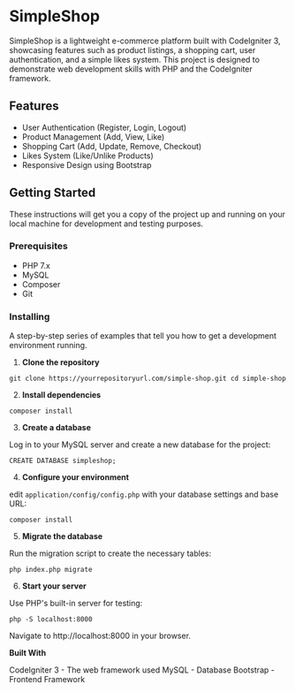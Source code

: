 # SimpleShop

SimpleShop is a lightweight e-commerce platform built with CodeIgniter 3, showcasing features such as product listings, a shopping cart, user authentication, and a simple likes system. This project is designed to demonstrate web development skills with PHP and the CodeIgniter framework.

## Features

- User Authentication (Register, Login, Logout)
- Product Management (Add, View, Like)
- Shopping Cart (Add, Update, Remove, Checkout)
- Likes System (Like/Unlike Products)
- Responsive Design using Bootstrap

## Getting Started

These instructions will get you a copy of the project up and running on your local machine for development and testing purposes.

### Prerequisites

- PHP 7.x
- MySQL
- Composer
- Git

### Installing

A step-by-step series of examples that tell you how to get a development environment running.

1. **Clone the repository**

`git clone https://yourrepositoryurl.com/simple-shop.git
cd simple-shop`

2. **Install dependencies**

`composer install`

3. **Create a database**

Log in to your MySQL server and create a new database for the project:

`CREATE DATABASE simpleshop;`

4. **Configure your environment**

edit `application/config/config.php` with your database settings and base URL:

`composer install`

5. **Migrate the database**

Run the migration script to create the necessary tables:

`php index.php migrate`

6. **Start your server**

Use PHP's built-in server for testing:

`php -S localhost:8000`

Navigate to http://localhost:8000 in your browser.

**Built With**

CodeIgniter 3 - The web framework used
MySQL - Database
Bootstrap - Frontend Framework
